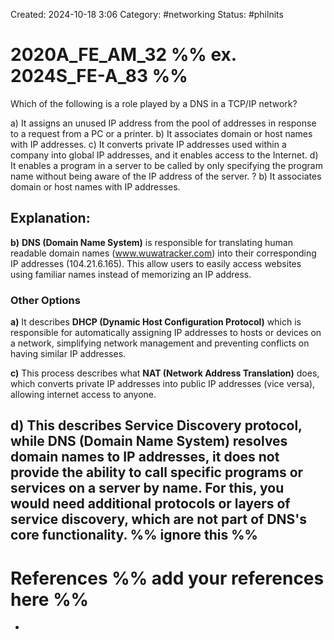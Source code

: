 Created: 2024-10-18 3:06
Category: #networking
Status: #philnits



# 2020A_FE_AM_32 %% ex. 2024S_FE-A_83 %%

Which of the following is a role played by a DNS in a TCP/IP network?

a) It assigns an unused IP address from the pool of addresses in response to a request from a PC or a printer.
b) It associates domain or host names with IP addresses.
c) It converts private IP addresses used within a company into global IP addresses, and it enables access to the Internet.
d) It enables a program in a server to be called by only specifying the program name without being aware of the IP address of the server.
? 
b) It associates domain or host names with IP addresses.
## **Explanation:**

**b)** **DNS (Domain Name System)** is responsible for translating human readable domain names (www.wuwatracker.com) into their corresponding IP addresses (104.21.6.165). This allow users to easily access websites using familiar names instead of memorizing an IP address.
### Other Options

**a)** It describes **DHCP (Dynamic Host Configuration Protocol)** which is responsible for automatically assigning IP addresses to hosts or devices on a network, simplifying network management and preventing conflicts on having similar IP addresses.

**c)** This process describes what **NAT (Network Address Translation)** does, which converts private IP addresses into public IP addresses (vice versa), allowing internet access to anyone.

**d)** This describes Service Discovery protocol, while **DNS (Domain Name System)** resolves domain names to IP addresses, it does **not** provide the ability to call specific programs or services on a server by name. For this, you would need additional protocols or layers of service discovery, which are not part of DNS's core functionality.
%% ignore this %%
---









# References %% add your references here %%
- 
